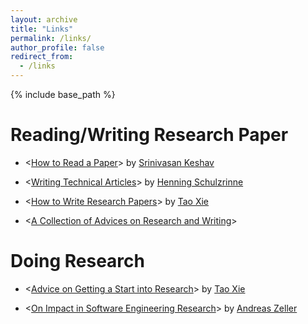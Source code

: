 ```yaml
---
layout: archive
title: "Links"
permalink: /links/
author_profile: false
redirect_from:
  - /links
---
```


{% include base_path %}

Reading/Writing Research Paper
======
* <[How to Read a Paper](https://web.stanford.edu/class/ee384m/Handouts/HowtoReadPaper.pdf)> by [Srinivasan Keshav](https://svr-sk818-web.cl.cam.ac.uk/keshav/wiki/index.php/Main_Page)

* <[Writing Technical Articles](http://www.cs.columbia.edu/~hgs/etc/writing-style.html)> by [Henning Schulzrinne](https://www.cs.columbia.edu/~hgs/)

* <[How to Write Research Papers](http://taoxie.cs.illinois.edu/publications/writepapers.pdf)> by [Tao Xie](http://taoxie.cs.illinois.edu/index.html) 

* <[A Collection of Advices on Research and Writing](http://www.cs.cmu.edu/afs/cs.cmu.edu/user/mleone/web/how-to.html)>



Doing Research
======
* <[Advice on Getting a Start into Research](http://taoxie.cs.illinois.edu/adviceonresearch.html)> by [Tao Xie](http://taoxie.cs.illinois.edu/index.html) 

* <[On Impact in Software Engineering Research](https://haoxintu.github.io/files/impact_se_Andreas_Zeller.pdf)> by [Andreas Zeller](https://andreas-zeller.info/)


